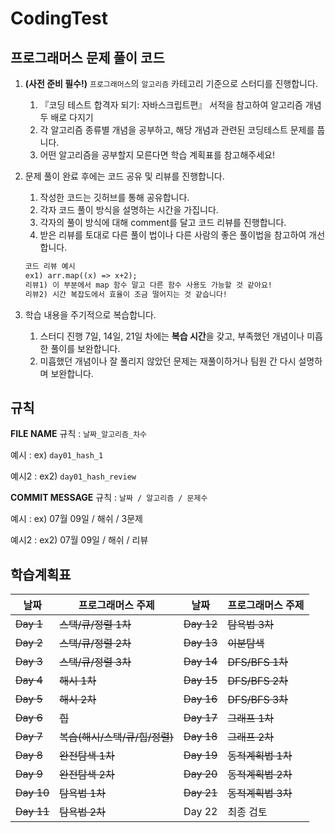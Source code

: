 # CodingTest
## 프로그래머스 문제 풀이 코드 
1. **(사전 준비 필수!)** `프로그래머스`의 `알고리즘` 카테고리 기준으로 스터디를 진행합니다.
    1. 『코딩 테스트 합격자 되기: 자바스크립트편』 서적을 참고하여 알고리즘 개념 두 배로 다지기
    2. 각 알고리즘 종류별 개념을 공부하고, 해당 개념과 관련된 코딩테스트 문제를 풉니다.
    3. 어떤 알고리즘을 공부할지 모른다면 학습 계획표를 참고해주세요!
2. 문제 풀이 완료 후에는 코드 공유 및 리뷰를 진행합니다.
    1. 작성한 코드는 깃허브를 통해 공유합니다.
    2. 각자 코드 풀이 방식을 설명하는 시간을 가집니다.
    3. 각자의 풀이 방식에 대해  comment를 달고 코드 리뷰를 진행합니다.
    4. 받은 리뷰를 토대로 다른 풀이 법이나 다른 사람의 좋은 풀이법을 참고하여 개선합니다.
    
    ```html
    코드 리뷰 예시
    ex1) arr.map((x) => x+2);
    리뷰1) 이 부분에서 map 함수 말고 다른 함수 사용도 가능할 것 같아요!
    리뷰2) 시간 복잡도에서 효율이 조금 떨어지는 것 같습니다!
    ```
    
3. 학습 내용을 주기적으로 복습합니다.
    1. 스터디 진행 7일, 14일, 21일 차에는 **복습 시간**을 갖고, 부족했던 개념이나 미흡한 풀이를 보완합니다.
    2. 미흡했던 개념이나 잘 풀리지 않았던 문제는 재풀이하거나 팀원 간 다시 설명하며 보완합니다.

## 규칙
**FILE NAME**
규칙 : ```날짜_알고리즘_차수```

예시 : ex) ```day01_hash_1```

예시2 : ex2) ```day01_hash_review```

**COMMIT MESSAGE**
규칙 : ```날짜 / 알고리즘 / 문제수 ```

예시 : ex) 07월 09일 / 해쉬 / 3문제

예시2 : ex2) 07월 09일 / 해쉬 / 리뷰


## 학습계획표
| 날짜 | 프로그래머스 주제 | 날짜 | 프로그래머스 주제 |
| --- | --- | --- | --- |
| ~~Day 1~~ | ~~스택/큐/정렬 1차~~ | ~~Day 12~~ | ~~탐욕법 3차~~ |
| ~~Day 2~~ | ~~스택/큐/정렬 2차~~ | ~~Day 13~~ | ~~이분탐색~~ |
| ~~Day 3~~ | ~~스택/큐/정렬 3차~~ | ~~Day 14~~ | ~~DFS/BFS 1차~~ |
| ~~Day 4~~ | ~~해시 1차~~ | ~~Day 15~~ | ~~DFS/BFS 2차~~ |
| ~~Day 5~~ | ~~해시 2차~~ | ~~Day 16~~ | ~~DFS/BFS 3차~~ |
| ~~Day 6~~ | ~~힙~~ | ~~Day 17~~ | ~~그래프 1차~~ |
| ~~Day 7~~ | ~~복습(해시/스택/큐/힙/정렬)~~ | ~~Day 18~~ | ~~그래프 2차~~ |
| ~~Day 8~~ | ~~완전탐색 1차~~ | ~~Day 19~~ | ~~동적계획법 1차~~ |
| ~~Day 9~~ | ~~완전탐색 2차~~ | ~~Day 20~~ | ~~동적계획법 2차~~ |
| ~~Day 10~~ | ~~탐욕법 1차~~ | ~~Day 21~~ | ~~동적계획법 3차~~ |
| ~~Day 11~~ | ~~탐욕법 2차~~ | Day 22 | 최종 검토 |
